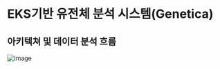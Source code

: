 # EKS기반 유전체 분석 시스템(Genetica)
## 아키텍쳐 및 데이터 분석 흐름
![image](https://user-images.githubusercontent.com/64154691/89121857-b4999580-d4fd-11ea-8204-9130c9467f74.png)


